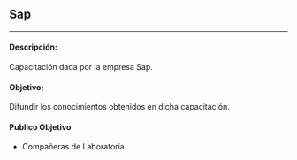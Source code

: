 ## Sap
***
#### Descripción: 
Capacitación dada por la empresa Sap.

#### Objetivo:
Difundir los  conocimientos  obtenidos en dicha capacitación.

#### Publico Objetivo
 + Compañeras de Laboratoria.
